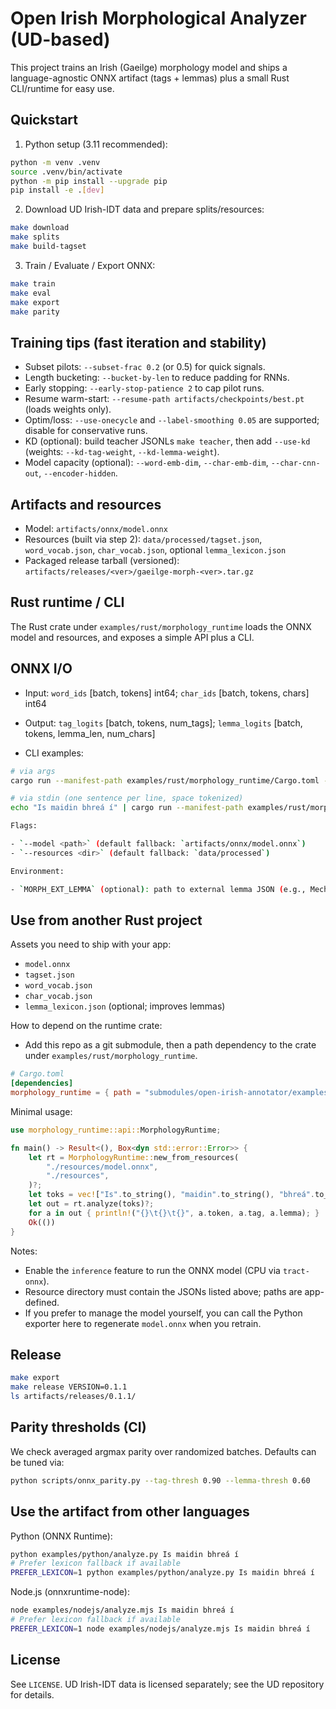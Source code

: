 Open Irish Morphological Analyzer (UD-based)
===========================================

This project trains an Irish (Gaeilge) morphology model and ships a language-agnostic ONNX artifact (tags + lemmas) plus a small Rust CLI/runtime for easy use.

Quickstart
----------

1) Python setup (3.11 recommended):

```bash
python -m venv .venv
source .venv/bin/activate
python -m pip install --upgrade pip
pip install -e .[dev]
```

2) Download UD Irish-IDT data and prepare splits/resources:

```bash
make download
make splits
make build-tagset
```

3) Train / Evaluate / Export ONNX:

```bash
make train
make eval
make export
make parity
```

Training tips (fast iteration and stability)
-------------------------------------------

- Subset pilots: `--subset-frac 0.2` (or 0.5) for quick signals.
- Length bucketing: `--bucket-by-len` to reduce padding for RNNs.
- Early stopping: `--early-stop-patience 2` to cap pilot runs.
- Resume warm-start: `--resume-path artifacts/checkpoints/best.pt` (loads weights only).
- Optim/loss: `--use-onecycle` and `--label-smoothing 0.05` are supported; disable for conservative runs.
- KD (optional): build teacher JSONLs `make teacher`, then add `--use-kd` (weights: `--kd-tag-weight`, `--kd-lemma-weight`).
- Model capacity (optional): `--word-emb-dim`, `--char-emb-dim`, `--char-cnn-out`, `--encoder-hidden`.

Artifacts and resources
-----------------------

- Model: `artifacts/onnx/model.onnx`
- Resources (built via step 2): `data/processed/tagset.json`, `word_vocab.json`, `char_vocab.json`, optional `lemma_lexicon.json`
- Packaged release tarball (versioned): `artifacts/releases/<ver>/gaeilge-morph-<ver>.tar.gz`

Rust runtime / CLI
------------------

The Rust crate under `examples/rust/morphology_runtime` loads the ONNX model and resources, and exposes a simple API plus a CLI.

ONNX I/O
--------

- Input: `word_ids` [batch, tokens] int64; `char_ids` [batch, tokens, chars] int64
- Output: `tag_logits` [batch, tokens, num_tags]; `lemma_logits` [batch, tokens, lemma_len, num_chars]

- CLI examples:

```bash
# via args
cargo run --manifest-path examples/rust/morphology_runtime/Cargo.toml --features inference --bin analyze -- "Is" "maidin" "bhreá" "í"

# via stdin (one sentence per line, space tokenized)
echo "Is maidin bhreá í" | cargo run --manifest-path examples/rust/morphology_runtime/Cargo.toml --features inference --bin analyze --

Flags:

- `--model <path>` (default fallback: `artifacts/onnx/model.onnx`)
- `--resources <dir>` (default fallback: `data/processed`)

Environment:

- `MORPH_EXT_LEMMA` (optional): path to external lemma JSON (e.g., Mechura list) to prefer as fallback.
```

Use from another Rust project
-----------------------------

Assets you need to ship with your app:

- `model.onnx`
- `tagset.json`
- `word_vocab.json`
- `char_vocab.json`
- `lemma_lexicon.json` (optional; improves lemmas)

How to depend on the runtime crate:

- Add this repo as a git submodule, then a path dependency to the crate under `examples/rust/morphology_runtime`.

```toml
# Cargo.toml
[dependencies]
morphology_runtime = { path = "submodules/open-irish-annotator/examples/rust/morphology_runtime", features = ["inference"] }
```

Minimal usage:

```rust
use morphology_runtime::api::MorphologyRuntime;

fn main() -> Result<(), Box<dyn std::error::Error>> {
    let rt = MorphologyRuntime::new_from_resources(
        "./resources/model.onnx",
        "./resources",
    )?;
    let toks = vec!["Is".to_string(), "maidin".to_string(), "bhreá".to_string(), "í".to_string()];
    let out = rt.analyze(toks)?;
    for a in out { println!("{}\t{}\t{}", a.token, a.tag, a.lemma); }
    Ok(())
}
```

Notes:

- Enable the `inference` feature to run the ONNX model (CPU via `tract-onnx`).
- Resource directory must contain the JSONs listed above; paths are app-defined.
- If you prefer to manage the model yourself, you can call the Python exporter here to regenerate `model.onnx` when you retrain.

Release
-------

```bash
make export
make release VERSION=0.1.1
ls artifacts/releases/0.1.1/
```

Parity thresholds (CI)
----------------------

We check averaged argmax parity over randomized batches. Defaults can be tuned via:

```bash
python scripts/onnx_parity.py --tag-thresh 0.90 --lemma-thresh 0.60
```

Use the artifact from other languages
-------------------------------------

Python (ONNX Runtime):

```bash
python examples/python/analyze.py Is maidin bhreá í
# Prefer lexicon fallback if available
PREFER_LEXICON=1 python examples/python/analyze.py Is maidin bhreá í
```

Node.js (onnxruntime-node):

```bash
node examples/nodejs/analyze.mjs Is maidin bhreá í
# Prefer lexicon fallback if available
PREFER_LEXICON=1 node examples/nodejs/analyze.mjs Is maidin bhreá í
```


License
-------

See `LICENSE`. UD Irish-IDT data is licensed separately; see the UD repository for details.


